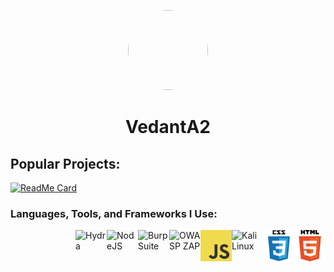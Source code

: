 <p align="center">
    <img style="border-radius: 100px" width="128" height="128" src="https://images-na.ssl-images-amazon.com/images/I/617XW8TcTlL._SL1090_.jpg">
</p>
<h1 align="center">VedantA2</h1>


## Popular Projects:
[![ReadMe Card](https://github-readme-stats.vercel.app/api/pin/?username=vedanta2&repo=Gats-SkinPack)](https://github.com/VedantA2/Gats-SkinPack)


### Languages, Tools, and Frameworks I Use:

<img align="right" alt="HTML5" width="50px" src="https://raw.githubusercontent.com/github/explore/80688e429a7d4ef2fca1e82350fe8e3517d3494d/topics/html/html.png" />
<img align="right" alt="CSS3" width="50px" src="https://raw.githubusercontent.com/github/explore/80688e429a7d4ef2fca1e82350fe8e3517d3494d/topics/css/css.png" />
<img align="right" alt="Kali Linux" width="50px" src="https://upload.wikimedia.org/wikipedia/commons/thumb/4/4b/Kali_Linux_2.0_wordmark.svg/1200px-Kali_Linux_2.0_wordmark.svg.png" />
<img align="right" alt="JavaScript" width="50px" src="https://raw.githubusercontent.com/github/explore/80688e429a7d4ef2fca1e82350fe8e3517d3494d/topics/javascript/javascript.png" />
<img align="right" alt="OWASP ZAP" width="50px" src="https://logos.bugcrowdusercontent.com/logos/2376/fdfa/651b17be/051e0245d787d1f71246d515e88a8564_zap256x256-oversize.png" />
<img align="right" alt="BurpSuite" width="50px" src="https://www.kali.org/wp-content/uploads/2015/05/burpsuite.png" />
<img align="right" alt="NodeJS" width="50px" src="https://cdn.freebiesupply.com/logos/thumbs/2x/nodejs-1-logo.png" />
<img align="right" alt="Hydra" width="50px" src="https://www.kali.org/wp-content/uploads/2015/05/hydra.png" />
